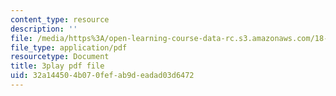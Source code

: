 ```yaml
---
content_type: resource
description: ''
file: /media/https%3A/open-learning-course-data-rc.s3.amazonaws.com/18-01sc-single-variable-calculus-fall-2010/32a144504b070fefab9deadad03d6472_UBh66KVAJI.pdf
file_type: application/pdf
resourcetype: Document
title: 3play pdf file
uid: 32a14450-4b07-0fef-ab9d-eadad03d6472
---
```

